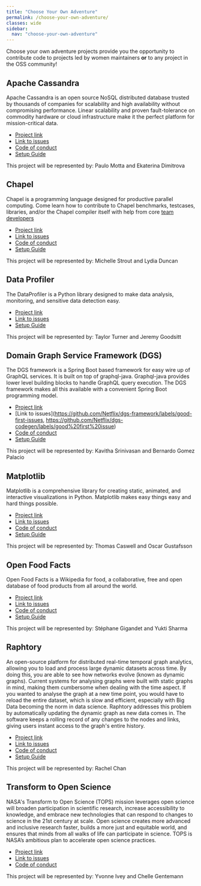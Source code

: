 ```yaml
---
title: "Choose Your Own Adventure"
permalink: /choose-your-own-adventure/
classes: wide
sidebar:
  nav: "choose-your-own-adventure"
---
```


Choose your own adventure projects provide you the opportunity to contribute code to projects led by women maintainers **or** to any project in the OSS community!

## Apache Cassandra

Apache Cassandra is an open source NoSQL distributed database trusted by thousands of companies for scalability and high availability without compromising performance. Linear scalability and proven fault-tolerance on commodity hardware or cloud infrastructure make it the perfect platform for mission-critical data.

- [Project link](https://github.com/apache/cassandra)
- [Link to issues](https://issues.apache.org/jira/projects/CASSANDRA/issues)
- [Code of conduct](https://www.apache.org/foundation/policies/conduct)
- [Setup Guide](https://cassandra.apache.org/_/development/index.html)

This project will be represented by: Paulo Motta and Ekaterina Dimitrova

## Chapel

Chapel is a programming language designed for productive parallel computing. Come learn how to contribute to Chapel benchmarks, testcases, libraries, and/or the Chapel compiler itself with help from core [team developers](https://chapel-lang.org/contributors.html)

- [Project link](https://github.com/chapel-lang/chapel)
- [Link to issues](https://github.com/chapel-lang/chapel/issues?q=is%3Aopen+is%3Aissue+label%3A%22good+first+issue%22)
- [Code of conduct](https://github.com/chapel-lang/chapel/blob/main/CODE_OF_CONDUCT.md)
- [Setup Guide](https://chapel-lang.org/docs/developer/bestPractices/index.html)

This project will be represented by: Michelle Strout and Lydia Duncan

## Data Profiler

The DataProfiler is a Python library designed to make data analysis, monitoring, and sensitive data detection easy.

- [Project link](https://github.com/capitalone/DataProfiler)
- [Link to issues](https://github.com/capitalone/DataProfiler/issues)
- [Setup Guide](https://capitalone.github.io/DataProfiler/docs/0.7.8/html/install.html)

This project will be represented by: Taylor Turner and Jeremy Goodsitt

## Domain Graph Service Framework (DGS)

The DGS framework is a Spring Boot based framework for easy wire up of GraphQL services. It is built on top of graphql-java. Graphql-java provides lower level building blocks to handle GraphQL query execution. The DGS framework makes all this available with a convenient Spring Boot programming model.

- [Project link](https://github.com/Netflix/dgs-framework)
- [Link to issues](https://github.com/Netflix/dgs-framework/labels/good-first-issues, https://github.com/Netflix/dgs-codegen/labels/good%20first%20issue)
- [Code of conduct](https://github.com/Netflix/dgs-framework/blob/master/CONTRIBUTING.md)
- [Setup Guide](https://github.com/Netflix/dgs-framework/blob/master/CONTRIBUTING.md)

This project will be represented by: Kavitha Srinivasan and Bernardo Gomez Palacio

## Matplotlib

Matplotlib is a comprehensive library for creating static, animated, and interactive visualizations in Python. Matplotlib makes easy things easy and hard things possible.

- [Project link](https://github.com/matplotlib/matplotlib)
- [Link to issues](https://github.com/matplotlib/matplotlib/issues?q=is%3Aissue+is%3Aopen+label%3A%22Good+first+issue%22)
- [Code of conduct](https://github.com/matplotlib/matplotlib/blob/main/CODE_OF_CONDUCT.md)
- [Setup Guide](https://matplotlib.org/stable/devel/development_setup.html)

This project will be represented by: Thomas Caswell and Oscar Gustafsson

## Open Food Facts

Open Food Facts is a Wikipedia for food, a collaborative, free and open database of food products from all around the world.

- [Project link](https://github.com/openfoodfacts/openfoodfacts-server)
- [Link to issues](https://github.com/openfoodfacts/openfoodfacts-server/issues)
- [Code of conduct](https://world.openfoodfacts.org/code-of-conduct)
- [Setup Guide](https://github.com/openfoodfacts/openfoodfacts-server/blob/main/docs/introduction/dev-environment-quick-start-guide.md)

This project will be represented by: Stéphane Gigandet and Yukti Sharma

## Raphtory

An open-source platform for distributed real-time temporal graph analytics, allowing you to load and process large dynamic datasets across time. By doing this, you are able to see how networks evolve (known as dynamic graphs). Current systems for analysing graphs were built with static graphs in mind, making them cumbersome when dealing with the time aspect. If you wanted to analyse the graph at a new time point, you would have to reload the entire dataset, which is slow and efficient, especially with Big Data becoming the norm in data science. Raphtory addresses this problem by automatically updating the dynamic graph as new data comes in. The software keeps a rolling record of any changes to the nodes and links, giving users instant access to the graph's entire history.

- [Project link](https://github.com/Raphtory)
- [Link to issues](https://github.com/Raphtory/Raphtory/issues)
- [Code of conduct](https://github.com/Raphtory/Raphtory/blob/master/LICENSE)
- [Setup Guide](https://raphtory.readthedocs.io/en/development/Install/installdependencies.html)

This project will be represented by: Rachel Chan

## Transform to Open Science

NASA's Transform to Open Science (TOPS) mission leverages open science will broaden participation in scientific research, increase accessibility to knowledge, and embrace new technologies that can respond to changes to science in the 21st century at scale. Open science creates more advanced and inclusive research faster, builds a more just and equitable world, and ensures that minds from all walks of life can participate in science. TOPS is NASA’s ambitious plan to accelerate open science practices.

- [Project link](https://github.com/reeseIngraham/Transform-to-Open-Science/issues)
- [Link to issues](https://github.com/nasa/Transform-to-Open-Science/issues/created_by/reeseIngraham)
- [Code of conduct](https://github.com/nasa/Transform-to-Open-Science/blob/main/CODE_OF_CONDUCT.md)

This project will be represented by: Yvonne Ivey and Chelle Gentemann